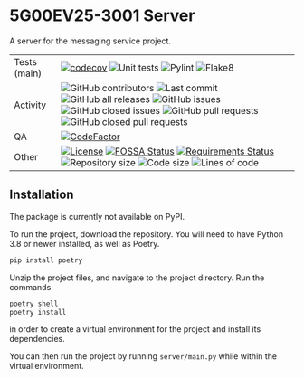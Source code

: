 # 5G00EV25-3001 Server

A server for the messaging service project.

|              |   |
|--------------|---|
| Tests (main) | [![codecov](https://codecov.io/gh/Diapolo10/5G00EV25-3001_server/branch/main/graph/badge.svg?token=zBlgCd32Aq)](https://codecov.io/gh/Diapolo10/5G00EV25-3001_server) ![Unit tests](https://github.com/diapolo10/5G00EV25-3001_server/workflows/Unit%20tests/badge.svg) ![Pylint](https://github.com/diapolo10/5G00EV25-3001_server/workflows/Pylint/badge.svg) ![Flake8](https://github.com/diapolo10/5G00EV25-3001_server/workflows/Flake8/badge.svg) |
| Activity     | ![GitHub contributors](https://img.shields.io/github/contributors/diapolo10/5G00EV25-3001_server) ![Last commit](https://img.shields.io/github/last-commit/diapolo10/5G00EV25-3001_server?logo=github) ![GitHub all releases](https://img.shields.io/github/downloads/diapolo10/5G00EV25-3001_server/total?logo=github) ![GitHub issues](https://img.shields.io/github/issues/diapolo10/5G00EV25-3001_server) ![GitHub closed issues](https://img.shields.io/github/issues-closed/diapolo10/5G00EV25-3001_server) ![GitHub pull requests](https://img.shields.io/github/issues-pr/diapolo10/5G00EV25-3001_server) ![GitHub closed pull requests](https://img.shields.io/github/issues-pr-closed/diapolo10/5G00EV25-3001_server) |
| QA           | [![CodeFactor](https://www.codefactor.io/repository/github/diapolo10/5G00EV25-3001_server/badge?logo=codefactor)](https://www.codefactor.io/repository/github/diapolo10/5G00EV25-3001_server) |
| Other        | [![License](https://img.shields.io/github/license/diapolo10/5G00EV25-3001_server)](https://opensource.org/licenses/MIT) [![FOSSA Status](https://app.fossa.com/api/projects/git%2Bgithub.com%2FDiapolo10%2F5G00EV25-3001_server.svg?type=shield)](https://app.fossa.com/projects/git%2Bgithub.com%2FDiapolo10%2F5G00EV25-3001_server?ref=badge_shield) [![Requirements Status](https://requires.io/github/Diapolo10/5G00EV25-3001_server/requirements.svg?branch=main)](https://requires.io/github/Diapolo10/5G00EV25-3001_server/requirements/?branch=main) ![Repository size](https://img.shields.io/github/repo-size/diapolo10/5G00EV25-3001_server?logo=github) ![Code size](https://img.shields.io/github/languages/code-size/diapolo10/5G00EV25-3001_server?logo=github) ![Lines of code](https://img.shields.io/tokei/lines/github/diapolo10/5G00EV25-3001_server?logo=github) |

## Installation

The package is currently not available on PyPI.

To run the project, download the repository. You will need to have Python 3.8
or newer installed, as well as Poetry.

```sh
pip install poetry
```

Unzip the project files, and navigate to the project directory. Run the commands

```sh
poetry shell
poetry install
```

in order to create a virtual environment for the project and install its
dependencies.

You can then run the project by running `server/main.py` while within the
virtual environment.

<!-- markdownlint-configure-file {
    "MD013": false
} -->
<!--
    MD013: Line length
-->
